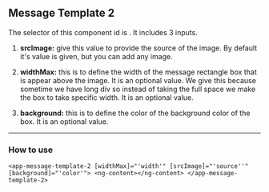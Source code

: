 ## Message Template 2

The selector of this component id is **<app-message-space>**. It includes 3 inputs.

1. **srcImage:** give this value to provide the source of the image. By default it's value is given, but you can add any image.

2. **widthMax:** this is to define the width of the message rectangle box that is appear above the image. It is an optional value. We give this because sometime we have long div so instead of taking the full space we make the box to take specific width. It is an optional value. 

3. **background:** this is to define the color of the background color of the box. It is an optional value. 

<hr>

### How to use 

`<app-message-template-2 [widthMax]="'width'" [srcImage]="'source''" [background]="'color'"> <ng-content></ng-content> </app-message-template-2>`
